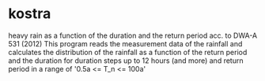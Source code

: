 # kostra
heavy rain as a function of the duration and the return period acc. to DWA-A 531 (2012)
This program reads the measurement data of the rainfall
and calculates the distribution of the rainfall as a function of the return period and the duration
for duration steps up to 12 hours (and more) and return period in a range of '0.5a &lt;= T_n &lt;= 100a'
